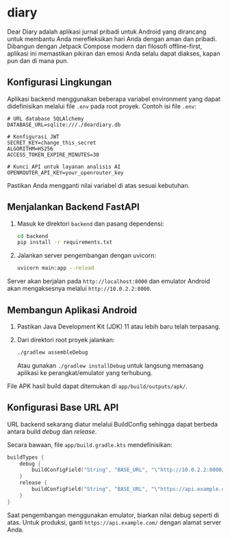 # diary
Dear Diary adalah aplikasi jurnal pribadi untuk Android yang dirancang untuk membantu Anda merefleksikan hari Anda dengan aman dan pribadi. Dibangun dengan Jetpack Compose modern dan filosofi offline-first, aplikasi ini memastikan pikiran dan emosi Anda selalu dapat diakses, kapan pun dan di mana pun.

## Konfigurasi Lingkungan

Aplikasi backend menggunakan beberapa variabel environment yang dapat didefinisikan
melalui file `.env` pada root proyek. Contoh isi file `.env`:

```env
# URL database SQLAlchemy
DATABASE_URL=sqlite:///./deardiary.db

# Konfigurasi JWT
SECRET_KEY=change_this_secret
ALGORITHM=HS256
ACCESS_TOKEN_EXPIRE_MINUTES=30

# Kunci API untuk layanan analisis AI
OPENROUTER_API_KEY=your_openrouter_key
```

Pastikan Anda mengganti nilai variabel di atas sesuai kebutuhan.

## Menjalankan Backend FastAPI

1. Masuk ke direktori `backend` dan pasang dependensi:

   ```bash
   cd backend
   pip install -r requirements.txt
   ```

2. Jalankan server pengembangan dengan uvicorn:

   ```bash
   uvicorn main:app --reload
   ```

Server akan berjalan pada `http://localhost:8000` dan emulator Android akan
mengaksesnya melalui `http://10.0.2.2:8000`.

## Membangun Aplikasi Android

1. Pastikan Java Development Kit (JDK) 11 atau lebih baru telah terpasang.
2. Dari direktori root proyek jalankan:

   ```bash
   ./gradlew assembleDebug
   ```

   Atau gunakan `./gradlew installDebug` untuk langsung memasang aplikasi ke
   perangkat/emulator yang terhubung.

File APK hasil build dapat ditemukan di `app/build/outputs/apk/`.

## Konfigurasi Base URL API

URL backend sekarang diatur melalui BuildConfig sehingga dapat berbeda
antara build *debug* dan *release*.

Secara bawaan, file `app/build.gradle.kts` mendefinisikan:

```kotlin
buildTypes {
    debug {
        buildConfigField("String", "BASE_URL", "\"http://10.0.2.2:8000/\"")
    }
    release {
        buildConfigField("String", "BASE_URL", "\"https://api.example.com/\"")
    }
}
```

Saat pengembangan menggunakan emulator, biarkan nilai debug seperti di atas.
Untuk produksi, ganti `https://api.example.com/` dengan alamat server Anda.
